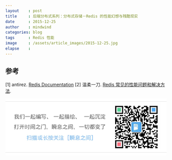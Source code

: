 ```yaml
---
layout    : post
title     : 后端分布式系列：分布式存储－Redis 的性能幻想与残酷现实
date      : 2015-12-25
author    : mindwind
categories: blog
tags      : Redis 性能
image     : /assets/article_images/2015-12-25.jpg
elapse    :
---
```






## 参考
[1] antirez. [Redis Documentation](http://redis.io/documentation)
[2] 温柔一刀. [Redis 常见的性能问题和解决方法](http://zhupan.iteye.com/blog/1576108).


![](/assets/images/qrcode_tail.jpg)
